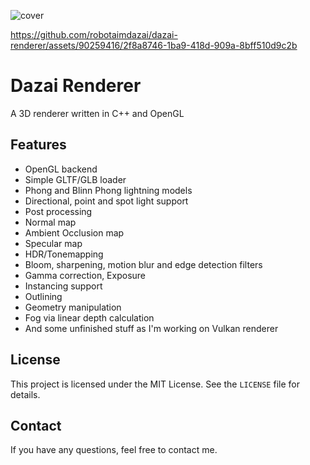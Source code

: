 ![cover](https://github.com/robotaimdazai/dazai-renderer/assets/90259416/64122b9f-a35c-481d-9fe7-de1cb5e2bf52)

https://github.com/robotaimdazai/dazai-renderer/assets/90259416/2f8a8746-1ba9-418d-909a-8bff510d9c2b

<html>
<body>
  <h1>Dazai Renderer</h1>
    <p>A 3D renderer written in C++ and OpenGL</p>
  <h2>Features</h2>
    <ul>
      <li>OpenGL backend </li>
      <li>Simple GLTF/GLB loader</li>
      <li>Phong and Blinn Phong lightning models</li>
      <li>Directional, point and spot light support</li>
      <li>Post processing</li>
      <li>Normal map</li>
      <li>Ambient Occlusion map</li>
      <li>Specular map</li>
      <li>HDR/Tonemapping</li>
      <li>Bloom, sharpening, motion blur and edge detection filters</li>
      <li>Gamma correction, Exposure</li>
      <li>Instancing support</li>
      <li>Outlining</li>
      <li>Geometry manipulation</li>
      <li>Fog via linear depth calculation</li>
      <li>And some unfinished stuff as I'm working on Vulkan renderer</li>
    </ul>
    <h2>License</h2>
    <p>This project is licensed under the MIT License. See the <code>LICENSE</code> file for details.</p>
    <h2>Contact</h2>
    <p>If you have any questions, feel free to contact me.</p>
</body>
</html>

